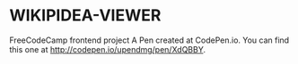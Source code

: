 # WIKIPIDEA-VIEWER
FreeCodeCamp frontend project
A Pen created at CodePen.io. You can find this one at http://codepen.io/upendmg/pen/XdQBBY.

<!--
Copyright (c) 2016 by Upendra Nath Maurya (http://codepen.io/upendmg/pen/XdQBBY)

Permission is hereby granted, free of charge, to any person obtaining a copy of this software and associated documentation files (the "Software"), to deal in the Software without restriction, including without limitation the rights to use, copy, modify, merge, publish, distribute, sublicense, and/or sell copies of the Software, and to permit persons to whom the Software is furnished to do so, subject to the following conditions:

The above copyright notice and this permission notice shall be included in all copies or substantial portions of the Software.

THE SOFTWARE IS PROVIDED "AS IS", WITHOUT WARRANTY OF ANY KIND, EXPRESS OR IMPLIED, INCLUDING BUT NOT LIMITED TO THE WARRANTIES OF MERCHANTABILITY, FITNESS FOR A PARTICULAR PURPOSE AND NONINFRINGEMENT. IN NO EVENT SHALL THE AUTHORS OR COPYRIGHT HOLDERS BE LIABLE FOR ANY CLAIM, DAMAGES OR OTHER LIABILITY, WHETHER IN AN ACTION OF CONTRACT, TORT OR OTHERWISE, ARISING FROM, OUT OF OR IN CONNECTION WITH THE SOFTWARE OR THE USE OR OTHER DEALINGS IN THE SOFTWARE.
-->
